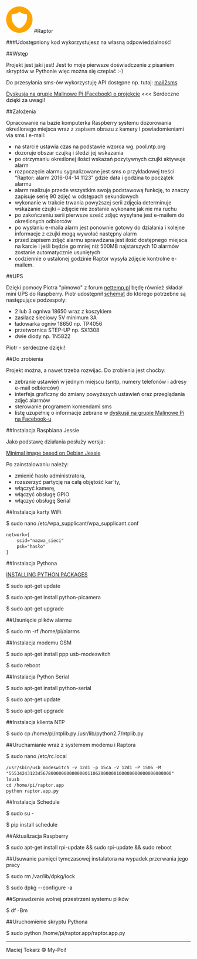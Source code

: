 ﻿![Raptor](/Docs/icon.png)
#Raptor

###Udostępniony kod wykorzystujesz na własną odpowiedzialność!

##Wstęp

Projekt jest jaki jest! Jest to moje pierwsze doświadczenie z pisaniem skryptów w Pythonie więc można się czepiać :-)

Do przesyłania sms-ów wykorzystuję API dostępne np. tutaj: [mail2sms](https://www.smsapi.pl/mail2sms)

[Dyskusja na grupie Malinowe Pi (Facebook) o projekcie](https://www.facebook.com/groups/malinowepi/permalink/433256330178355/) <<< Serdeczne dzięki za uwagi!

##Założenia

Opracowanie na bazie komputerka Raspberry systemu dozorowania określonego miejsca wraz z zapisem obrazu z kamery i powiadomieniami via sms i e-mail:

- na starcie ustawia czas na podstawie wzorca wg. pool.ntp.org 
- dozoruje obszar czujką i śledzi jej wskazania 
- po otrzymaniu określonej ilości wskazań pozytywnych czujki aktywuje alarm 
- rozpoczęcie alarmu sygnalizowane jest sms o przykładowej treści “Raptor: alarm 2016-04-14 1123” gdzie data i godzina to początek alarmu 
- alarm realizuje przede wszystkim swoją podstawową funkcję, to znaczy zapisuje serię 90 zdjęć w odstępach sekundowych 
- wykonanie w trakcie trwania powyższej serii zdjęcia determinuje wskazanie czujki – zdjęcie nie zostanie wykonane jak nie ma ruchu 
- po zakończeniu serii pierwsze sześć zdjęć wysyłane jest e-mailem do określonych odbiorców 
- po wysłaniu e-maila alarm jest ponownie gotowy do działania i kolejne informacje z czujki mogą wywołać następny alarm 
- przed zapisem zdjęć alarmu sprawdzana jest ilość dostępnego miejsca na karcie i jeśli będzie go mniej niż 500MB najstarszych 10 alarmów zostanie automatycznie usuniętych
- codziennie o ustalonej godzinie Raptor wysyła zdjęcie kontrolne e-mailem.

##UPS

Dzięki pomocy Piotra "pimowo" z forum [nettemp.pl](http://nettemp.pl/forum/viewtopic.php?f=8&t=653&hilit=ups) będę również składał mini UPS do Raspberry. Piotr udostępnił [schemat](/Docs/UPS_mini.png) do którego potrzebne są następujące podzespoły:

- 2 lub 3 ogniwa 18650 wraz z koszykiem
- zasilacz sieciowy 5V minimum 3A 
- ładowarka ogniw 18650 np. TP4056
- przetwornica STEP-UP np. SX1308 
- dwie diody np. 1N5822

Piotr - serdeczne dzięki!

##Do zrobienia

Projekt można, a nawet trzeba rozwijać. Do zrobienia jest choćby:

- zebranie ustawień w jednym miejscu (smtp, numery telefonów i adresy e-mail odbiorców)
- interfejs graficzny do zmiany powyższych ustawień oraz przeglądania zdjęć alarmów
- sterowanie programem komendami sms
- listę uzupełnię o informacje zebrane w [dyskusji na grupie Malinowe Pi na Facebook-u](https://www.facebook.com/groups/malinowepi/permalink/433256330178355/)

##Instalacja Raspbiana Jessie

Jako podstawę działania posłuży wersja:

[Minimal image based on Debian Jessie](https://www.raspberrypi.org/downloads/raspbian/)

Po zainstalowaniu należy:

- zmienić hasło administratora,
- rozszerzyć partycję na całą objętość kar`ty,
- włączyć kamerę,
- włączyć obsługę GPIO
- włączyć obsługę Serial

##Instalacja karty WiFi

$ sudo nano /etc/wpa_supplicant/wpa_supplicant.conf

```
network={
    ssid="nazwa_sieci"
    psk="hasło"
}
```
##Instalacja Pythona

[INSTALLING PYTHON PACKAGES](https://www.raspberrypi.org/documentation/linux/software/python.md)

$ sudo apt-get update

$ sudo apt-get install python-picamera

$ sudo apt-get upgrade

##Usunięcie plików alarmu

$ sudo rm -rf /home/pi/alarms

##Instalacja modemu GSM

$ sudo apt-get install ppp usb-modeswitch

$ sudo reboot

##Instalacja Python Serial

$ sudo apt-get install python-serial

$ sudo apt-get update

$ sudo apt-get upgrade

##Instalacja klienta NTP

$ sudo cp /home/pi/ntplib.py /usr/lib/python2.7/ntplib.py

##Uruchamianie wraz z systemem modemu i Raptora

$ sudo nano /etc/rc.local

```
/usr/sbin/usb_modeswitch -v 12d1 -p 15ca -V 12d1 -P 1506 -M "55534243123456780000000000000011062000000100000000000000000000"
lsusb
cd /home/pi/raptor.app
python raptor.app.py
```

##Instalacja Schedule

$ sudo su -

$ pip install schedule

##Aktualizacja Raspberry

$ sudo apt-get install rpi-update && sudo rpi-update && sudo reboot 

##Usuwanie pamięci tymczasowej instalatora na wypadek przerwania jego pracy

$ sudo rm /var/lib/dpkg/lock

$ sudo dpkg --configure -a

##Sprawdzenie wolnej przestrzeni systemu plików

$ df -Bm

##Uruchomienie skryptu Pythona

$ sudo python /home/pi/raptor.app/raptor.app.py

___
Maciej Tokarz © My-Poi!
